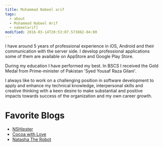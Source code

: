 ```yaml
---
title: Muhammad Nabeel arif
tags: 
  - about
  - Muhammad Nabeel Arif 
  - nabeelarif]
modified: 2016-03-14T20:53:07.573882-04:00
---
```


I have around 5 years of professional experience in iOS, Android and their communication with the server side. I develop professional applications some of them are available on AppStore and Google Play Store.

During my education I have performed my best. In BSCS I received the Gold Medal from Prime-minister of Pakistan 'Syed Yousaf Raza Gilani'.

I always like to work on a challenging position in software development to apply and enhance my technical knowledge, interpersonal skills and creative thinking with a keen desire to make substantial and positive impacts towards success of the organization and my own career growth.

# Favorite Blogs
- [NSHipster](http://nshipster.com)
- [Cocoa with Love](http://www.cocoawithlove.com)
- [Natasha The Robot](https://www.natashatherobot.com)

